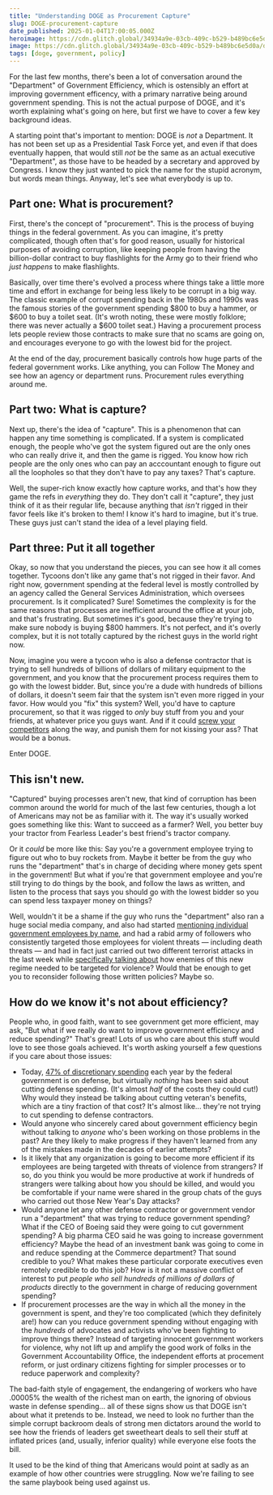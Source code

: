 ```yaml
---
title: "Understanding DOGE as Procurement Capture"
slug: DOGE-procurement-capture
date_published: 2025-01-04T17:00:05.000Z
heroimage: https://cdn.glitch.global/34934a9e-03cb-409c-b529-b489bc6e5d0a/dog-leash-isolated-white-close-up.jpg?v=1736031210224
image: https://cdn.glitch.global/34934a9e-03cb-409c-b529-b489bc6e5d0a/dog-leash-isolated-white-close-up.jpg?v=1736031210224
tags: [doge, government, policy]
---
```

 
For the last few months, there's been a lot of conversation around the "Department" of Government Efficiency, which is ostensibly an effort at improving government efficency, with a primary narrative being around government spending. This is not the actual purpose of DOGE, and it's worth explaining what's going on here, but first we have to cover a few key background ideas.

A starting point that's important to mention: DOGE is _not_ a Department. It has not been set up as a Presidential Task Force yet, and even if that does eventually happen, that would still _not_ be the same as an actual executive "Department", as those have to be headed by a secretary and approved by Congress. I know they just wanted to pick the name for the stupid acronym, but words mean things. Anyway, let's see what everybody is up to.

## Part one: What is procurement?

First, there's the concept of "procurement". This is the process of buying things in the federal government. As you can imagine, it's pretty complicated, though often that's for good reason, usually for historical purposes of avoiding corruption, like keeping people from having the billion-dollar contract to buy flashlights for the Army go to their friend who _just happens_ to make flashlights.

Basically, over time there's evolved a process where things take a little more time and effort in exchange for being less likely to be corrupt in a big way. The classic example of corrupt spending back in the 1980s and 1990s was the famous stories of the government spending $800 to buy a hammer, or $600 to buy a toilet seat. (It's wroth noting, these were mostly folklore; there was never actually a $600 toilet seat.) Having a procurement process lets people review those contracts to make sure that no scams are going on, and encourages everyone to go with the lowest bid for the project.

At the end of the day, procurement basically controls how huge parts of the federal government works. Like anything, you can Follow The Money and see how an agency or department runs. Procurement rules everything around me.

## Part two: What is capture?

Next up, there's the idea of "capture". This is a phenomenon that can happen any time something is complicated. If a system is complicated enough, the people who've got the system figured out are the only ones who can really drive it, and then the game is rigged. You know how rich people are the only ones who can pay an acccountant enough to figure out all the loopholes so that they don't have to pay any taxes? That's capture.

Well, the super-rich know exactly how capture works, and that's how they game the refs in _everything_ they do. They don't call it "capture", they just think of it as their regular life, because anything that _isn't_ rigged in their favor feels like it's broken to them! I know it's hard to imagine, but it's true. These guys just can't stand the idea of a level playing field.

## Part three: Put it all together

Okay, so now that you understand the pieces, you can see how it all comes together. Tycoons don't like any game that's not rigged in their favor. And right now, government spending at the federal level is mostly controlled by an agency called the General Services Administration, which oversees procurement. Is it complicated? Sure! Sometimes the complexity is for the same reasons that processes are inefficient around the office at your job, and that's frustrating. But sometimes it's good, because they're trying to make sure nobody is buying $800 hammers. It's not perfect, and it's overly complex, but it is not totally captured by the richest guys in the world right now.

Now, imagine you were a tycoon who is also a defense contractor that is trying to sell hundreds of billions of dollars of military equipment to the government, and you know that the procurement process requires them to go with the lowest bidder. But, since you're a dude with hundreds of billions of dollars, it doesn't seem fair that the system isn't even more rigged in your favor. How would you "fix" this system? Well, you'd have to capture procurement, so that it was rigged to _only_ buy stuff from you and your friends, at whatever price you guys want. And if it could <a href="https://fortune.com/2024/11/29/vivek-ramaswamy-elon-musk-doge-tesla-rivian-biden-federal-government-loan-trump/">screw your competitors</a> along the way, and punish them for not kissing your ass? That would be a bonus.

Enter DOGE.

## This isn't new.

"Captured" buying processes aren't new, that kind of corruption has been common around the world for much of the last few centuries, though a lot of Americans may not be as familiar with it. The way it's usually worked goes something like this: Want to succeed as a farmer? Well, you better buy your tractor from Fearless Leader's best friend's tractor company.

Or it _could_ be more like this: Say you're a government employee trying to figure out who to buy rockets from. Maybe it better be from the guy who runs the "department" that's in charge of deciding where money gets spent in the government! But what if you're that government employee and you're still trying to do things by the book, and follow the laws as written, and listen to the process that says you should go with the lowest bidder so you can spend less taxpayer money on things?

Well, wouldn't it be a shame if the guy who runs the "department" also ran a huge social media company, and also had started <a href="https://www.rollingstone.com/politics/politics-news/elon-musk-targets-federal-employees-harassment-doge-1235183987/">mentioning individual government employees by name</a>, and had a rabid army of followers who consistently targeted those employees for violent threats — including death threats — and had in fact just carried out two different terrorist attacks in the last week while <a href="https://nevadacurrent.com/briefs/cybertruck-explosion-a-wake-up-call-not-terrorism-driver-wrote-on-iphone/">specifically talking about</a> how enemies of this new regime needed to be targeted for violence? Would that be enough to get you to reconsider following those written policies? Maybe so.

## How do we know it's not about efficiency?

People who, in good faith, want to see government get more efficient, may ask, "But what if we really do want to improve government efficiency and reduce spending?" That's great! Lots of us who care about this stuff would love to see those goals achieved. It's worth asking yourself a few questions if you care about those issues:

* Today, <a href="https://www.cbo.gov/system/files/2024-03/59729-Discretionary-Spending.pdf">47% of discretionary spending</a> each year by the federal government is on defense, but virtually _nothing_ has been said about cutting defense spending. (It's almost _half_ of the costs they could cut!) Why would they instead be talking about cutting veteran's benefits, which are a tiny fraction of that cost? It's almost like... they're not trying to cut spending to defense contractors.
* Would anyone who sincerely cared about government efficiency begin without talking to _anyone_ who's been working on those problems in the past? Are they likely to make progress if they haven't learned from any of the mistakes made in the decades of earlier attempts?
* Is it likely that any organization is going to become more efficient if its employees are being targeted with threats of violence from strangers? If so, do you think you would be more productive at work if hundreds of strangers were talking about how you should be killed, and would you be comfortable if your name were shared in the group chats of the guys who carried out those New Year's Day attacks?
* Would anyone let any other defense contractor or government vendor run a "department" that was trying to reduce government spending? What if the CEO of Boeing said they were going to cut government spending? A big pharma CEO said he was going to increase government efficiency? Maybe the head of an investment bank was going to come in and reduce spending at the Commerce department? That sound credible to you? What makes these particular corporate executives even remotely credible to do this job? How is it not a massive conflict of interest to put _people who sell hundreds of millions of dollars of products_ directly to the government in charge of reducing government spending?
* If procurement processes are the way in which all the money in the government is spent, and they're too complicated (which they definitely are!) how can you reduce government spending without engaging with the _hundreds_ of advocates and activists who've been fighting to improve things there? Instead of targeting innocent government workers for violence, why not lift up and amplify the good work of folks in the Government Accountability Office, the independent efforts at procement reform, or just ordinary citizens fighting for simpler processes or to reduce paperwork and complexity?

The bad-faith style of engagement, the endangering of workers who have .00005% the wealth of the richest man on earth, the ignoring of obvious waste in defense spending... all of these signs show us that DOGE isn't about what it pretends to be. Instead, we need to look no further than the simple corrupt backroom deals of strong men dictators around the world to see how the friends of leaders get sweetheart deals to sell their stuff at inflated prices (and, usually, inferior quality) while everyone else foots the bill.

It used to be the kind of thing that Americans would point at sadly as an example of how other countries were struggling. Now we're failing to see the same playbook being used against us.